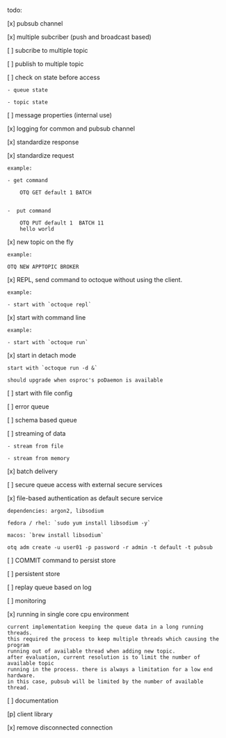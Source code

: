 
todo:

[x] pubsub channel

[x] multiple subcriber (push and broadcast based)

[ ] subcribe to multiple topic

[ ] publish to multiple topic

[ ] check on state before access

    - queue state

    - topic state

[ ] message properties (internal use)

[x] logging for common and pubsub channel

[x] standardize response

[x] standardize request
    
    example:
    
    - get command
        
        OTQ GET default 1 BATCH
       
    
    -  put command 
        
        OTQ PUT default 1  BATCH 11
        hello world
       
[x] new topic on the fly
    
    example:

    OTQ NEW APPTOPIC BROKER

[x] REPL, send command to octoque without using the client.
   
    example:

    - start with `octoque repl`

[x] start with command line
    
    example:

    - start with `octoque run`

[x] start in detach mode
    
    start with `octoque run -d &`
    
    should upgrade when osproc's poDaemon is available

[ ] start with file config

[ ] error queue

[ ] schema based queue

[ ] streaming of data 

    - stream from file

    - stream from memory

[x] batch delivery

[ ] secure queue access with external secure services

[x] file-based authentication as default secure service
    
    dependencies: argon2, libsodium
    
    fedora / rhel: `sudo yum install libsodium -y`

    macos: `brew install libsodium`
    
    otq adm create -u user01 -p password -r admin -t default -t pubsub

[ ] COMMIT command to persist store

[ ] persistent store

[ ] replay queue based on log

[ ] monitoring

[x] running in single core cpu environment
    
    current implementation keeping the queue data in a long running threads.
    this required the process to keep multiple threads which causing the program
    running out of available thread when adding new topic. 
    after evaluation, current resolution is to limit the number of available topic
    running in the process. there is always a limitation for a low end hardware.
    in this case, pubsub will be limited by the number of available thread.

[ ] documentation

[p] client library

[x] remove disconnected connection

